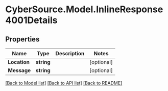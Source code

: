 # CyberSource.Model.InlineResponse4001Details
## Properties

Name | Type | Description | Notes
------------ | ------------- | ------------- | -------------
**Location** | **string** |  | [optional] 
**Message** | **string** |  | [optional] 

[[Back to Model list]](../README.md#documentation-for-models) [[Back to API list]](../README.md#documentation-for-api-endpoints) [[Back to README]](../README.md)


